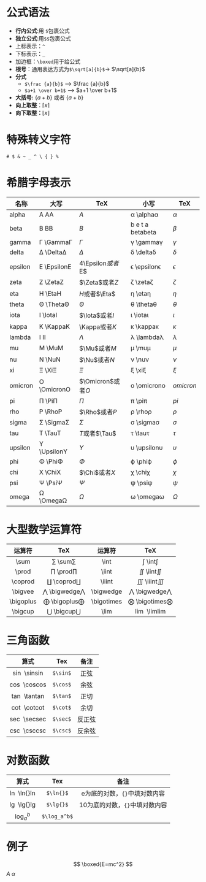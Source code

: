 # 公式语法
- **行内公式**:用 `$`包裹公式
- **独立公式**:用`$$`包裹公式
- 上标表示：`^`
- 下标表示：`_`
- 加边框：`\boxed`用于给公式
- **根号**：通用表达方式为`$\sqrt[a]{b}$`→ $\sqrt[a]{b}$
- **分式**
	- `$\frac {a}{b}$` -->  $\frac {a}{b}$
	- `$a+1 \over b+1$` --> $a+1 \over b+1$
- **大括号:** $\{a+b\}$ 或者 $\lbrace a+b \rbrace$
- **向上取整**：$\lceil x \rceil$
- **向下取整：**$\lfloor x \rfloor$

# 特殊转义字符
`# $ & ~ _ ^ \ { } %`

# 希腊字母表示
| 名称      | 大写          | TeX             | 小写               | TeX        |
|---------|-------------|-----------------|------------------|------------|
| alpha   | A AA        | $A$             | α \alphaα        | $\alpha$   |
| beta    | B BB        | $B$             | b e t a betabeta | $\beta$    |
| gamma   | Γ \GammaΓ   | $\Gamma$        | γ \gammaγ        | $\gamma$   |
| delta   | Δ \DeltaΔ   | $\Delta$        | δ \deltaδ        | $\delta$   |
| epsilon | E \EpsilonE | 4\Epsilon$或者$E$ | ϵ \epsilonϵ      | $\epsilon$ |
| zeta    | Z \ZetaZ    | $\Zeta$或者$Z$    | ζ \zetaζ         | $\zeta$    |
| eta     | H \EtaH     | $H$或者$\Eta$     | η \etaη          | $\eta$     |
| theta   | Θ \ThetaΘ   | $\Theta$        | θ \thetaθ        | $\theta$   |
| iota    | I \IotaI    | $\Iota$或者$I$    | ι \iotaι         | $\iota$    |
| kappa   | K \KappaK   | \Kappa或者$K$     | κ \kappaκ        | $\kappa$   |
| lambda  | I II        | $\Lambda$       | λ \lambdaλ       | $\lambda$  |
| mu      | M \MuM      | $\Mu$或者$M$      | μ \muμ           | $\mu$      |
| nu      | N \NuN      | $\Nu$或者$N$      | ν \nuν           | $\nu$      |
| xi      | Ξ \XiΞ      | $\Xi$           | ξ \xiξ           | $\xi$      |
| omicron | O \OmicronO | $\Omicron$或者$O$ | ο \omicronο      | $omicron$  |
| pi      | Π \PiΠ      | $\Pi$           | π \piπ           | $pi$       |
| rho     | P \RhoP     | $\Rho$或者$P$     | ρ \rhoρ          | $\rho$     |
| sigma   | Σ \SigmaΣ   | $\Sigma$        | σ \sigmaσ        | $\sigma$   |
| tau     | T \TauT     | $T$或者$\Tau$     | τ \tauτ          | $\tau$     |
| upsilon | Υ \UpsilonΥ | $\Upsilon$      | υ \upsilonυ      | $\upsilon$ |
| phi     | Φ \PhiΦ     | $\Phi$          | ϕ \phiϕ          | $\phi$     |
| chi     | X \ChiX     | $\Chi$或者$X$     | χ \chiχ          | $\chi$     |
| psi     | Ψ \PsiΨ     | $\Psi$          | ψ \psiψ          | $\psi$     |
| omega   | Ω \OmegaΩ   | $\Omega$        | ω \omegaω        | $\Omega$   |

# 大型数学运算符

|    运算符    |     TeX      |    运算符     |      TeX      |
| :-------: | :----------: | :--------: | :-----------: |
|   \sum    |   ∑ \sum∑    |    \int    |    ∫ \int∫    |
|   \prod   |   ∏ \prod∏   |   \iint    |   ∬ \iint∬    |
|  \coprod  |  ∐ \coprod∐  |   \iiint   |   ∭ \iiint∭   |
|  \bigvee  | ⋀ \bigwedge⋀ | \bigwedge  | ⋀ \bigwedge⋀  |
| \bigoplus | ⨁ \bigoplus⨁ | \bigotimes | ⨂ \bigotimes⨂ |
|  \bigcup  |  ⋃ \bigcup⋃  |    \lim    | lim ⁡ \limlim |
# 三角函数

|算式|Tex|备注|
|:-:|:-:|:-:|
|sin ⁡ \sinsin|`$\sin$`|正弦|
|cos ⁡ \coscos|`$\cos$`|余弦|
|tan ⁡ \tantan|`$\tan$`|正切|
|cot ⁡ \cotcot|`$\cot$`|余切|
|sec ⁡ \secsec|`$\sec$`|反正弦|
|csc ⁡ \csccsc|`$\csc$`|反余弦|

# 对数函数

|      算式      |     Tex      |         备注         |
| :----------: | :----------: | :----------------: |
| ln ⁡ \ln{}ln |  `$\ln{}$`   | e为底的对数，`{}`中填对数内容  |
| lg ⁡ \lg{}lg |  `$\lg{}$`   | 10为底的对数，`{}`中填对数内容 |
|  $\log_a^b$  | `$\log_a^b$` |                    |
# 例子
$$ \boxed{E=mc^2} $$
$A$
$\alpha$



